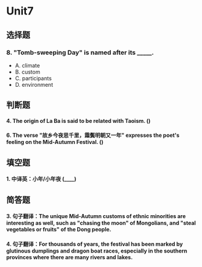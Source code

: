 # Unit7
## 选择题





### 8. "Tomb-sweeping Day" is named after its _____.
- A. climate
- B. custom
- C. participants
- D. environment

## 判断题

#### 4. The origin of La Ba is said to be related with Taoism. ()
#### 6. The verse "故乡今夜思千里，霜鬓明朝又一年" expresses the poet's feeling on the Mid-Autumn Festival. ()

## 填空题
#### 1. 中译英：小年/小年夜 (____)  

## 简答题


#### 3. 句子翻译：The unique Mid-Autumn customs of ethnic minorities are interesting as well, such as "chasing the moon" of Mongolians, and "steal vegetables or fruits" of the Dong people. 
#### 4. 句子翻译：For thousands of years, the festival has been marked by glutinous dumplings and dragon boat races, especially in the southern provinces where there are many rivers and lakes. 
